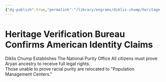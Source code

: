 ```yaml
---
{"dg-publish":true,"permalink":"/library/engrams/diklis-chump/heritage-verification-bureau-confirms-american-identity-claims/","tags":["DC/Racism"]}
---
```


# Heritage Verification Bureau Confirms American Identity Claims
Diklis Chump Establishes The National Purity Office
	All citizens must prove Aryan ancestry to receive full legal rights.  
	Those unable to prove racial purity are relocated to "Population Management Centers."
